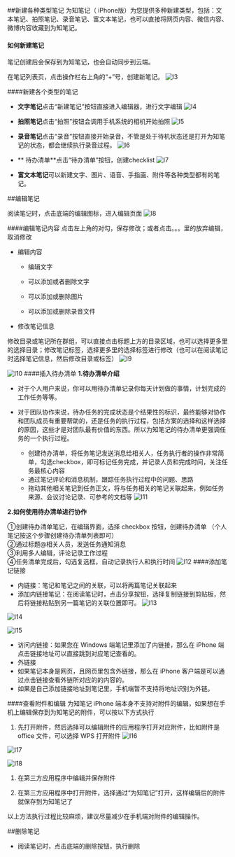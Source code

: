 ##新建各种类型笔记
为知笔记（ iPhone版）为您提供多种新建类型，包括：文本笔记、拍照笔记、录音笔记、富文本笔记，也可以直接将网页内容、微信内容、微博内容收藏到为知笔记。
#### 如何新建笔记

笔记创建后会保存到为知笔记，也会自动同步到云端。

 在笔记列表页，点击操作栏右上角的“+”号，创建新笔记。
![I3](img/I3.jpg)

####新建各个类型的笔记
+ **文字笔记**点击“新建笔记”按钮直接进入编辑器，进行文字编辑
![I4](img/I4.png)

+ **拍照笔记**点击“拍照”按钮会调用手机系统的相机开始拍照
![I5](img/I5.png)
+ **录音笔记**点击“录音”按钮直接开始录音，不管是处于待机状态还是打开为知笔记的状态，都会继续执行录音过程。
![I6](img/I6.jpg)
+ ** 待办清单**点击“待办清单”按钮，创建checklist
![I7](img/I7.png)
+ **富文本笔记**可以新建文字、图片、语音、手指画、附件等各种类型都有的笔记。



##编辑笔记

阅读笔记时，点击底端的编辑图标，进入编辑页面
![I8](img/I8.jpg)

####编辑笔记内容
点击左上角的对勾，保存修改；或者点击。。。里的放弃编辑，取消修改

+ 编辑内容

    + 编辑文字

    + 可以添加或者删除文字

    + 可以添加或删除图片

    + 可以添加或删除录音文件

+ 修改笔记信息

修改目录或笔记所在群组，可以直接点击标题上方的目录区域，也可以选择更多里的选择目录；修改笔记标签，选择更多里的选择标签进行修改（也可以在阅读笔记时选择笔记信息，然后修改目录或标签）
![I9](img/I9.jpg)

![I10](img/I10.png)
####插入待办清单
**1.待办清单介绍**
+ 对于个人用户来说，你可以用待办清单记录你每天计划做的事情，计划完成的工作任务等等。

+ 对于团队协作来说，待办任务的完成状态是个结果性的标识，最终能够对协作和团队成员有重要帮助的，还是任务的执行过程，包括方案的选择和这样选择的原因，这些才是对团队最有价值的东西。所以为知笔记的待办清单更强调任务的一个执行过程。

  + 创建待办清单，将任务笔记发送消息给相关人，任务执行者的操作非常简单，勾选checkbox，即可标记任务完成，并记录人员和完成时间，关注任务最核心内容
  + 通过笔记评论和消息机制，跟踪任务执行过程中的问题、思路
  + 拖动其他相关笔记到任务正文，将与任务相关的笔记关联起来，例如任务来源、会议讨论记录、可参考的文档等
![I11](img/I11.png)

**2.如何使用待办清单进行协作**

①创建待办清单笔记，在编辑界面，选择 checkbox 按钮，创建待办清单 （个人笔记按这个步骤创建待办清单列表即可）</br>
②通过标题@相关人员，发送任务通知消息</br>
③利用多人编辑，评论记录工作过程</br>
④任务清单完成后，勾选复选框，自动记录执行人和执行时间
![I12](img/I12.jpg)
####添加笔记链接
+ 内链接：笔记和笔记之间的关联，可以将两篇笔记关联起来
 + 添加内链接笔记：在阅读笔记时，点击分享按钮，选择复制链接到剪贴板，然后将链接粘贴到另一篇笔记的关联位置即可。
![I13](img/I13.jpg)

![I14](img/I14.jpg)

![I15](img/I15.jpg)
 + 访问内链接：如果您在 Windows 端笔记里添加了内链接，那么在 iPhone 端点击链接地址可以直接跳到对应笔记查看的。
+ 外链接
 + 如果笔记本身是网页，且网页里包含外链接，那么在 iPhone 客户端是可以通过点击链接查看外链所对应的的内容的。
 + 如果是自己添加链接地址到笔记里，手机端暂不支持将地址识别为外链。


####查看附件和编辑
为知笔记 iPhone 端本身不支持对附件的编辑，如果想在手机上编辑保存到为知笔记的附件，可以按以下方式执行

1.  先打开附件，然后选择可以编辑附件的应用程序打开对应附件，比如附件是 office 文件，可以选择 WPS  打开附件
![I16](img/I16.png)

![I17](img/I17.jpg)

![I18](img/I18.jpg)
1.  在第三方应用程序中编辑并保存附件

1.  在第三方应用程序中打开附件，选择通过“为知笔记”打开，这样编辑后的附件就保存到为知笔记了



以上方法执行过程比较麻烦，建议尽量减少在手机端对附件的编辑操作。


##删除笔记


+ 阅读笔记时，点击底端的删除按钮，执行删除
